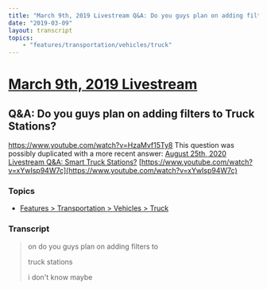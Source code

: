 ```yaml
---
title: "March 9th, 2019 Livestream Q&A: Do you guys plan on adding filters to Truck Stations?"
date: "2019-03-09"
layout: transcript
topics:
    - "features/transportation/vehicles/truck"
---
```

# [March 9th, 2019 Livestream](../2019-03-09.md)
## Q&A: Do you guys plan on adding filters to Truck Stations?
https://www.youtube.com/watch?v=HzaMvf15Ty8
This question was possibly duplicated with a more recent answer: [August 25th, 2020 Livestream Q&A: Smart Truck Stations?](./yt-xYwIsp94W7c.md) [https://www.youtube.com/watch?v=xYwIsp94W7c](https://www.youtube.com/watch?v=xYwIsp94W7c)


### Topics
* [Features > Transportation > Vehicles > Truck](../topics/features/transportation/vehicles/truck.md)

### Transcript

> on do you guys plan on adding filters to
>
> truck stations
>
> i don't know maybe
